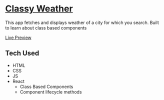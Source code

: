 # [Classy Weather](https://classy-weather-naveed.netlify.app/)

This app fetches and displays weather of a city for which you search.
Built to learn about class based components

[Live Preview](https://classy-weather-naveed.netlify.app/)

## Tech Used

- HTML
- CSS
- JS
- React
  - Class Based Components
  - Component lifecycle methods
